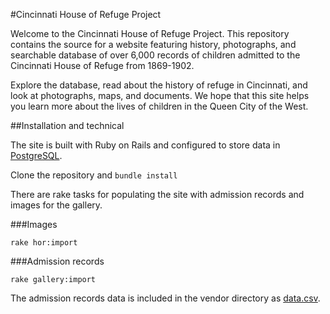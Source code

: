 #Cincinnati House of Refuge Project

Welcome to the Cincinnati House of Refuge Project. This repository contains the source for a website featuring history, photographs, and searchable database of over 6,000 records of children admitted to the Cincinnati House of Refuge from 1869-1902.

Explore the database, read about the history of refuge in Cincinnati, and look at photographs, maps, and documents. We hope that this site helps you learn more about the lives of children in the Queen City of the West.

##Installation and technical

The site is built with Ruby on Rails and configured to store data in [PostgreSQL](https://www.postgresql.org/download/).

Clone the repository and `bundle install`

There are rake tasks for populating the site with admission records and images for the gallery.

###Images

`rake hor:import`

###Admission records

`rake gallery:import`

The admission records data is included in the vendor directory as [data.csv](http://github.com/jamesvanmil/house-of-refuge/blob/master/vendor/data.csv).
